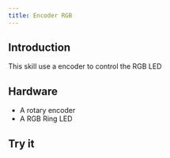 ```yaml
---
title: Encoder RGB
---
```


## Introduction

This skill use a encoder to control the RGB LED

## Hardware

- A rotary encoder
- A RGB Ring LED

## Try it

```devs
```